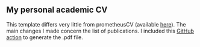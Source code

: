 ## My personal academic CV

This template differs very little from prometheusCV (available [here](https://github.com/chrisby/prometheusCV/)). The main changes I made concern the list of publications.
I included this [GitHub action](https://github.com/xu-cheng/latex-action) to generate the .pdf file.
